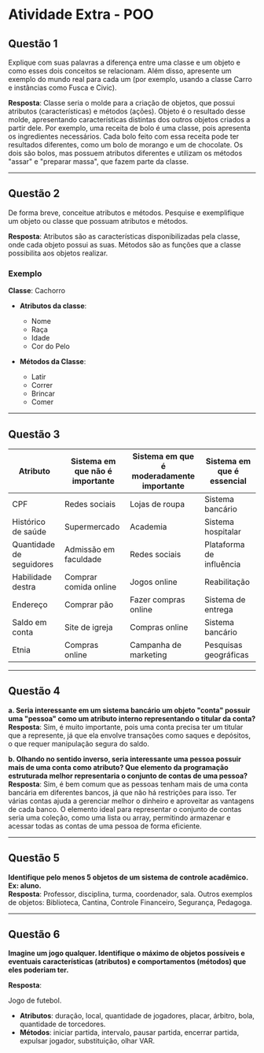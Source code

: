 # Atividade Extra - POO

## Questão 1

Explique com suas palavras a diferença entre uma classe e um objeto e como esses dois conceitos se relacionam. Além disso, apresente um exemplo do mundo real para cada um (por exemplo, usando a classe Carro e instâncias como Fusca e Civic).

**Resposta**: Classe seria o molde para a criação de objetos, que possui atributos (características) e métodos (ações). Objeto é o resultado desse molde, apresentando características distintas dos outros objetos criados a partir dele. Por exemplo, uma receita de bolo é uma classe, pois apresenta os ingredientes necessários. Cada bolo feito com essa receita pode ter resultados diferentes, como um bolo de morango e um de chocolate. Os dois são bolos, mas possuem atributos diferentes e utilizam os métodos "assar" e "preparar massa", que fazem parte da classe.

---

## Questão 2

De forma breve, conceitue atributos e métodos. Pesquise e exemplifique um objeto ou classe que possuam atributos e métodos.

**Resposta**: Atributos são as características disponibilizadas pela classe, onde cada objeto possui as suas. Métodos são as funções que a classe possibilita aos objetos realizar.

### Exemplo

**Classe**: Cachorro  
- **Atributos da classe**:
  - Nome
  - Raça
  - Idade
  - Cor do Pelo

- **Métodos da Classe**:
  - Latir
  - Correr
  - Brincar
  - Comer

---

## Questão 3

| Atributo                   | Sistema em que não é importante        | Sistema em que é moderadamente importante | Sistema em que é essencial               |
|----------------------------|----------------------------------------|------------------------------------------|------------------------------------------|
| CPF                        | Redes sociais                          | Lojas de roupa                           | Sistema bancário                         |
| Histórico de saúde          | Supermercado                           | Academia                                 | Sistema hospitalar                       |
| Quantidade de seguidores    | Admissão em faculdade                  | Redes sociais                            | Plataforma de influência                 |
| Habilidade destra           | Comprar comida online                  | Jogos online                             | Reabilitação                             |
| Endereço                    | Comprar pão                            | Fazer compras online                     | Sistema de entrega                       |
| Saldo em conta              | Site de igreja                         | Compras online                           | Sistema bancário                         |
| Etnia                       | Compras online                         | Campanha de marketing                    | Pesquisas geográficas                    |

---

## Questão 4

**a. Seria interessante em um sistema bancário um objeto "conta" possuir uma "pessoa" como um atributo interno representando o titular da conta?**  
**Resposta**: Sim, é muito importante, pois uma conta precisa ter um titular que a represente, já que ela envolve transações como saques e depósitos, o que requer manipulação segura do saldo.

**b. Olhando no sentido inverso, seria interessante uma pessoa possuir mais de uma conta como atributo? Que elemento da programação estruturada melhor representaria o conjunto de contas de uma pessoa?**  
**Resposta**: Sim, é bem comum que as pessoas tenham mais de uma conta bancária em diferentes bancos, já que não há restrições para isso. Ter várias contas ajuda a gerenciar melhor o dinheiro e aproveitar as vantagens de cada banco. O elemento ideal para representar o conjunto de contas seria uma coleção, como uma lista ou array, permitindo armazenar e acessar todas as contas de uma pessoa de forma eficiente.

---

## Questão 5

**Identifique pelo menos 5 objetos de um sistema de controle acadêmico. Ex: aluno.**  
**Resposta**: Professor, disciplina, turma, coordenador, sala. Outros exemplos de objetos: Biblioteca, Cantina, Controle Financeiro, Segurança, Pedagoga.

---

## Questão 6 

**Imagine um jogo qualquer. Identifique o máximo de objetos possíveis e eventuais características (atributos) e comportamentos (métodos) que eles poderiam ter.**

**Resposta**: 

Jogo de futebol.  
- **Atributos**: duração, local, quantidade de jogadores, placar, árbitro, bola, quantidade de torcedores.  
- **Métodos**: iniciar partida, intervalo, pausar partida, encerrar partida, expulsar jogador, substituição, olhar VAR.
